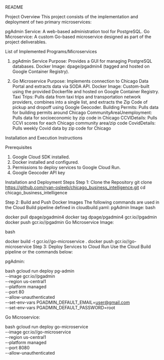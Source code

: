 README

Project Overview
This project consists of the implementation and deployment of two primary microservices:

pgAdmin Service: A web-based administration tool for PostgreSQL.
Go Microservice: A custom Go-based microservice designed as part of the project deliverables.

List of Implemented Programs/Microservices
1. pgAdmin Service
Purpose: Provides a GUI for managing PostgreSQL databases.
Docker Image: dpage/pgadmin4 (tagged and hosted on Google Container Registry).

2. Go Microservice
Purpose: Implements connection to Chicago Data Portal and extracts data via SODA API.
Docker Image: Custom-built using the provided Dockerfile and hosted on Google Container Registry.
Taxi Trips: Pulls data from taxi trips and transportation network providers, combines into a single list, and extracts the Zip Code of pickup and dropoff using Google Geocoder.
Building Permits: Pulls data for building permits around Chicago
CommunityAreaUnemployment: Pulls data for socioeconomic by zip code in Chicago
CCVIDetails: Pulls CCVI scores for each Chicago community area/zip code
CovidDetails: Pulls weekly Covid data by zip code for Chicago

Installation and Execution Instructions

Prerequisites
1. Google Cloud SDK installed.
2. Docker installed and configured.
3. Permissions to deploy services to Google Cloud Run.
4. Google Geocoder API key

Installation and Deployment Steps
Step 1: Clone the Repository
git clone https://github.com/ryan-osleeb/chicago_business_intelligence.git
cd chicago_business_intelligence

Step 2: Build and Push Docker Images
The following commands are used in the Cloud Build pipeline defined in cloudbuild.yaml:
pgAdmin Image:
bash

docker pull dpage/pgadmin4
docker tag dpage/pgadmin4 gcr.io/<project-id>/pgadmin
docker push gcr.io/<project-id>/pgadmin
Go Microservice Image:

bash

docker build -t gcr.io/<project-id>/go-microservice .
docker push gcr.io/<project-id>/go-microservice
Step 3: Deploy Services to Cloud Run
Use the Cloud Build pipeline or the commands below:

pgAdmin:

bash
gcloud run deploy pg-admin \
    --image gcr.io/<project-id>/pgadmin \
    --region us-central1 \
    --platform managed \
    --port 80 \
    --allow-unauthenticated \
    --set-env-vars PGADMIN_DEFAULT_EMAIL=user@gmail.com \
    --set-env-vars PGADMIN_DEFAULT_PASSWORD=root

Go Microservice:

bash
gcloud run deploy go-microservice \
    --image gcr.io/<project-id>/go-microservice \
    --region us-central1 \
    --platform managed \
    --port 8080 \
    --allow-unauthenticated

